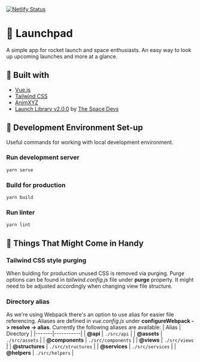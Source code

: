 [![Netlify Status](https://api.netlify.com/api/v1/badges/8235cdd9-2637-408f-800c-d0f8ea5111b2/deploy-status)](https://app.netlify.com/sites/launchpadapp/deploys)

# :rocket: Launchpad

A simple app for rocket launch and space enthusiasts. An easy way to look up upcoming launches and more at a glance.

## :hammer: Built with

- [Vue.js](https://vuejs.org/)
- [Tailwind CSS](https://tailwindcss.com/)
- [AnimXYZ](https://animxyz.com/)
- [Launch Library v2.0.0](https://thespacedevs.com/llapi) by [The Space Devs](https://thespacedevs.com/)

## :construction: Development Environment Set-up

Useful commands for working with local development environment.

### Run development server

```
yarn serve
```

### Build for production

```
yarn build
```

### Run linter

```
yarn lint
```

## :crystal_ball: Things That Might Come in Handy

### Tailwind CSS style purging

When bulding for production unused CSS is removed via purging. Purge options can be found in _tailwind.config.js_ file under **purge** property. It might need to be adjusted accordingly when changing view file structure.

### Directory alias

As we're using Webpack there's an option to use alias for easier file referencing. Aliases are defined in _vue.config.js_ under **configureWebpack -> resolve -> alias**. Currently the following aliases are available:
| Alias | Directory |
|-------|-----------|
| **@api** | `./src/api` |
| **@assets** | `./src/assets` |
| **@components** | `./src/components` |
| **@views** | `./src/views` |
| **@structures** | `./src/structures` |
| **@services** | `./src/services` |
| **@helpers** | `./src/helpers` |
